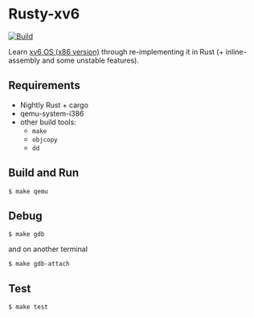 # Rusty-xv6

[![Build](https://github.com/algon-320/rusty-xv6/workflows/Build/badge.svg)](https://github.com/algon-320/rusty-xv6/actions?query=workflow%3ABuild)

Learn [xv6 OS (x86 version)](https://github.com/mit-pdos/xv6-public) through
re-implementing it in Rust (+ inline-assembly and some unstable features).

## Requirements
- Nightly Rust + cargo
- qemu-system-i386
- other build tools:
    - `make`
    - `objcopy`
    - `dd`

## Build and Run
```
$ make qemu
```

## Debug
```
$ make gdb
```
and on another terminal
```
$ make gdb-attach
```

## Test
```
$ make test
```